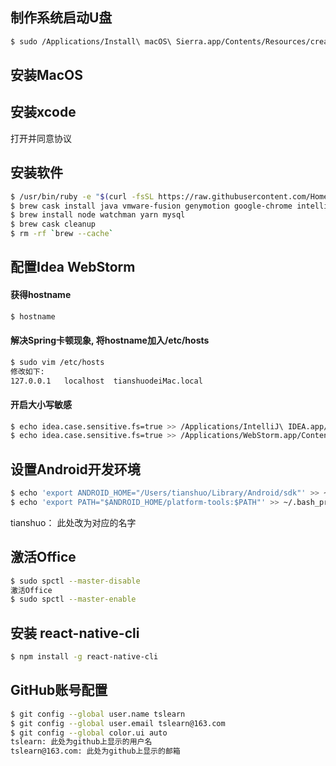 ## 制作系统启动U盘
```bash
$ sudo /Applications/Install\ macOS\ Sierra.app/Contents/Resources/createinstallmedia --volume /Volumes/ABCD --applicationpath /Applications/Install\ macOS\ Sierra.app --nointeraction
```

## 安装MacOS

## 安装xcode
打开并同意协议

## 安装软件
```bash
$ /usr/bin/ruby -e "$(curl -fsSL https://raw.githubusercontent.com/Homebrew/install/master/install)"
$ brew cask install java vmware-fusion genymotion google-chrome intellij-idea webstorm datagrip thunder mysqlworkbench android-studio docker visual-studio-code microsoft-office 
$ brew install node watchman yarn mysql
$ brew cask cleanup
$ rm -rf `brew --cache`
```

## 配置Idea WebStorm
#### 获得hostname
```bash
$ hostname
```
#### 解决Spring卡顿现象, 将hostname加入/etc/hosts
```bash
$ sudo vim /etc/hosts
修改如下:
127.0.0.1   localhost  tianshuodeiMac.local
```
####  开启大小写敏感
```bash
$ echo idea.case.sensitive.fs=true >> /Applications/IntelliJ\ IDEA.app/Contents/bin/idea.properties
$ echo idea.case.sensitive.fs=true >> /Applications/WebStorm.app/Contents/bin/idea.properties
```

## 设置Android开发环境
```bash
$ echo 'export ANDROID_HOME="/Users/tianshuo/Library/Android/sdk"' >> ~/.bash_profile
$ echo 'export PATH="$ANDROID_HOME/platform-tools:$PATH"' >> ~/.bash_profile
```
tianshuo： 此处改为对应的名字

## 激活Office
```bash
$ sudo spctl --master-disable
激活Office
$ sudo spctl --master-enable
```

## 安装 react-native-cli
```bash
$ npm install -g react-native-cli
```

## GitHub账号配置
```bash
$ git config --global user.name tslearn
$ git config --global user.email tslearn@163.com
$ git config --global color.ui auto
tslearn: 此处为github上显示的用户名
tslearn@163.com: 此处为github上显示的邮箱
```